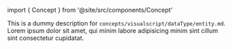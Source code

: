 import { Concept } from '@site/src/components/Concept'

<Concept
  title    = "dataType/entity"
  kind     = "Core"
  category = "Visualscript"
  block    = {true}>
This is a dummy description for `concepts/visualscript/dataType/entity.md`.
Lorem ipsum dolor sit amet, qui minim labore adipisicing minim sint cillum sint consectetur cupidatat.
</Concept>


